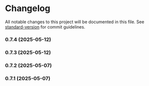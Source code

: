 # Changelog

All notable changes to this project will be documented in this file. See [standard-version](https://github.com/conventional-changelog/standard-version) for commit guidelines.

### 0.7.4 (2025-05-12)

### 0.7.3 (2025-05-12)

### 0.7.2 (2025-05-07)

### 0.7.1 (2025-05-07)
